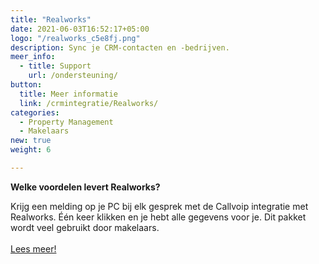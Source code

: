 ```yaml
---
title: "Realworks"
date: 2021-06-03T16:52:17+05:00
logo: "/realworks_c5e8fj.png"
description: Sync je CRM-contacten en -bedrijven.
meer_info:
  - title: Support
    url: /ondersteuning/
button:
  title: Meer informatie
  link: /crmintegratie/Realworks/
categories:
  - Property Management
  - Makelaars
new: true
weight: 6

---
```


**Welke voordelen levert Realworks?**

Krijg een melding op je PC bij elk gesprek met de Callvoip integratie met Realworks. Één keer klikken en je hebt alle gegevens voor je. Dit pakket wordt veel gebruikt door makelaars.<br><br><a href="/crmintegratie/Realworks/" class="button">Lees meer!</a>
